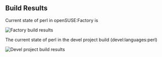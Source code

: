 
## Build Results

Current state of perl in openSUSE:Factory is

![Factory build results](https://br.opensuse.org/status/openSUSE:Factory/perl-Devel-PatchPerl/standard)

The current state of perl in the devel project build (devel:languages:perl)

![Devel project build results](https://br.opensuse.org/status/devel:languages:perl/perl-Devel-PatchPerl)


